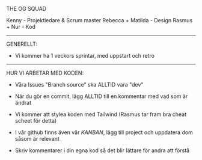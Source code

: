 THE OG SQUAD

Kenny - Projektledare & Scrum master
Rebecca + Matilda - Design
Rasmus + Nur - Kod

---

GENERELLT:

- Vi kommer ha 1 veckors sprintar, med uppstart och retro

---

HUR VI ARBETAR MED KODEN:

- Våra Issues "Branch source" ska ALLTID vara "dev"

- När du gör en commit, lägg ALLTID till en kommentar med vad som är ändrat

- Vi kommer att stylea koden med Tailwind (Rasmus tar fram bra cheat scheet för detta)

- I vår github finns även vår _KANBAN_, lägg till project och uppdatera dom såsom är relevant

- Skriv kommentarer i din egna kod så det blir lättare för andra att förstå
